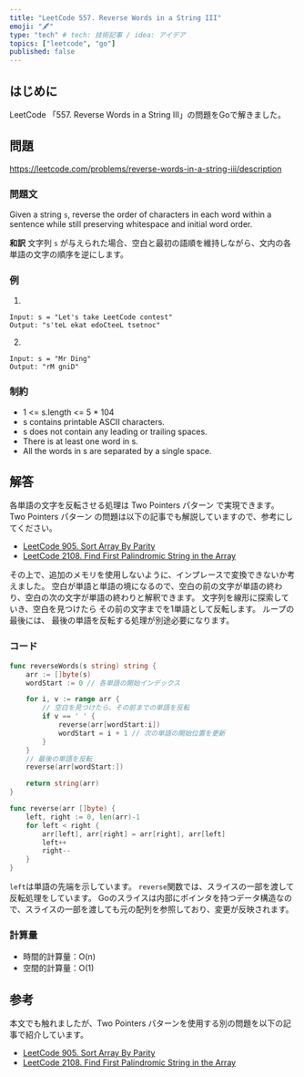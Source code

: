 ```yaml
---
title: "LeetCode 557. Reverse Words in a String III"
emoji: "🖋"
type: "tech" # tech: 技術記事 / idea: アイデア
topics: ["leetcode", "go"]
published: false
---
```

## はじめに
LeetCode 「557. Reverse Words in a String III」の問題をGoで解きました。

## 問題
https://leetcode.com/problems/reverse-words-in-a-string-iii/description

### 問題文
Given a string `s`, reverse the order of characters in each word within a sentence while still preserving whitespace and initial word order.

**和訳**
文字列 `s` が与えられた場合、空白と最初の語順を維持しながら、文内の各単語の文字の順序を逆にします。

### 例
1.
```
Input: s = "Let's take LeetCode contest"
Output: "s'teL ekat edoCteeL tsetnoc"
```

2.
```
Input: s = "Mr Ding"
Output: "rM gniD"
```

### 制約
- 1 <= s.length <= 5 * 104
- s contains printable ASCII characters.
- s does not contain any leading or trailing spaces.
- There is at least one word in s.
- All the words in s are separated by a single space.

## 解答
各単語の文字を反転させる処理は Two Pointers パターン で実現できます。
Two Pointers パターン の問題は以下の記事でも解説していますので、参考にしてください。
- [LeetCode 905. Sort Array By Parity](https://zenn.dev/shimpo/articles/leet-code-905-20250308)
- [LeetCode 2108. Find First Palindromic String in the Array](https://zenn.dev/shimpo/articles/leet-code-2108-20250309)

その上で、追加のメモリを使用しないように、インプレースで変換できないか考えました。
空白が単語と単語の境になるので、空白の前の文字が単語の終わり、空白の次の文字が単語の終わりと解釈できます。
文字列を線形に探索していき、空白を見つけたら その前の文字までを1単語として反転します。
ループの最後には、 最後の単語を反転する処理が別途必要になります。

### コード
```go
func reverseWords(s string) string {
    arr := []byte(s)
    wordStart := 0 // 各単語の開始インデックス

    for i, v := range arr {
        // 空白を見つけたら、その前までの単語を反転
        if v == ' ' {
            reverse(arr[wordStart:i])
            wordStart = i + 1 // 次の単語の開始位置を更新
        }
    }
    // 最後の単語を反転
    reverse(arr[wordStart:])

    return string(arr)
}

func reverse(arr []byte) {
    left, right := 0, len(arr)-1
    for left < right {
        arr[left], arr[right] = arr[right], arr[left]
        left++
        right--
    }
}
```

`left`は単語の先端を示しています。
`reverse`関数では、スライスの一部を渡して反転処理をしています。
Goのスライスは内部にポインタを持つデータ構造なので、スライスの一部を渡しても元の配列を参照しており、変更が反映されます。

### 計算量
- 時間的計算量：O(n)
- 空間的計算量：O(1)

## 参考
本文でも触れましたが、Two Pointers パターンを使用する別の問題を以下の記事で紹介しています。
- [LeetCode 905. Sort Array By Parity](https://zenn.dev/shimpo/articles/leet-code-905-20250308)
- [LeetCode 2108. Find First Palindromic String in the Array](https://zenn.dev/shimpo/articles/leet-code-2108-20250309)